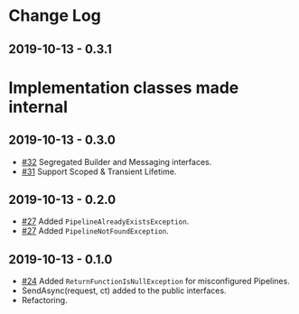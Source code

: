 # Change Log

## 2019-10-13 - 0.3.1
# Implementation classes made internal

## 2019-10-13 - 0.3.0
* [#32](https://github.com/ivanpaulovich/FluentMediator/issues/32) Segregated Builder and Messaging interfaces.
* [#31](https://github.com/ivanpaulovich/FluentMediator/issues/31) Support Scoped & Transient Lifetime.

## 2019-10-13 - 0.2.0
* [#27](https://github.com/ivanpaulovich/FluentMediator/issues/27) Added `PipelineAlreadyExistsException`.
* [#27](https://github.com/ivanpaulovich/FluentMediator/issues/27) Added `PipelineNotFoundException`.

## 2019-10-13 - 0.1.0
* [#24](https://github.com/ivanpaulovich/FluentMediator/issues/24) Added `ReturnFunctionIsNullException` for misconfigured Pipelines.
* SendAsync<TResult>(request, ct) added to the public interfaces.
* Refactoring.
